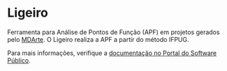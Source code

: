 # Ligeiro

Ferramenta para Análise de Pontos de Função (APF) em projetos gerados pelo [MDArte](https://github.com/MDArte/mdarte). O Ligeiro realiza a APF a partir do método IFPUG.

Para mais informações, verifique a [documentação no Portal do Software Público](http://www.softwarepublico.gov.br/dotlrn/clubs/mdarte/xowiki/mdarte_fpa).

